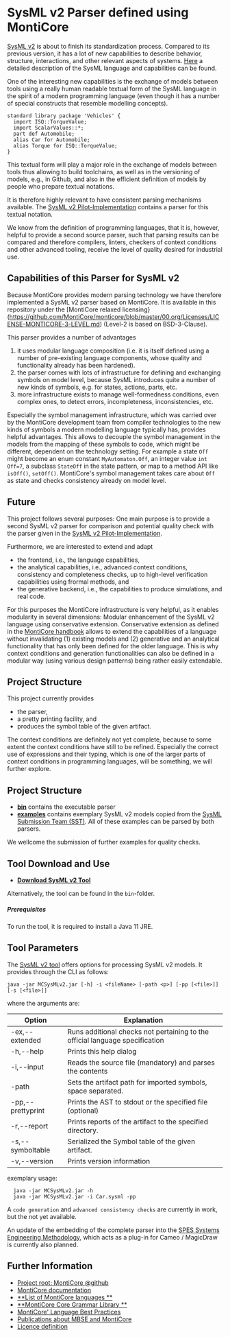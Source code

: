 <!-- (c) https://github.com/MontiCore/monticore -->

# SysML v2 Parser defined using MontiCore

[SysML v2](https://www.omgsysml.org/SysML-2.htm) is about to finish its
standardization process. Compared to its previous version, it has a
lot of new capabilities to describe behavior, structure, interactions,
and other relevant aspects of systems.
[Here](https://www.omgsysml.org/index.htm) a detailed description of
the SysML language and capabilities can be found.

One of the interesting new capabilities is the exchange of models
between tools using a really human readable textual form of the SysML
language in the spirit of a modern programming language (even though it
has a number of special constructs that resemble modelling concepts).

```
standard library package 'Vehicles' {
  import ISQ::TorqueValue;
  import ScalarValues::*;
  part def Automobile;
  alias Car for Automobile;
  alias Torque for ISQ::TorqueValue;
}
```

This textual form will play a major role in the exchange of models
between tools thus allowing to build toolchains, as well as in the
versioning of models, e.g., in Github, and also in the efficient
definition of models by people who prepare textual notations.

It is therefore highly relevant to have consistent parsing mechanisms
available. The [SysML v2
Pilot-Implementation](https://github.com/Systems-Modeling/SysML-v2-Pilot-Implementation)
contains a parser for this textual notation.

We know from the definition of programming languages, that it is,
however, helpful to provide a second source parser, such that parsing
results can be compared and therefore compilers, linters, checkers of
context conditions and other advanced tooling, receive the level of
quality desired for industrial use.

## Capabilities of this Parser for SysML v2

Because MontiCore provides modern parsing technology we have therefore
implemented a SysML v2 parser based on MontiCore. It is available in
this repository under the [MontiCore relaxed
licensing}(https://github.com/MontiCore/monticore/blob/master/00.org/Licenses/LICENSE-MONTICORE-3-LEVEL.md)
(Level-2 is based on BSD-3-Clause).

This parser provides a number of advantages

1. it uses modular language composition (i.e. it is itself defined using
   a number of pre-existing language components, whose quality and functionality
   already has been hardened).
1. the parser comes with lots of infrastructure for defining
   and exchanging symbols on model level, because SysML introduces
   quite a number of new kinds of symbols, e.g. for states, actions, parts,
   etc.
1. more infrastructure exists to manage well-formedness conditions,
   even complex ones, to detect errors, incompleteness, inconsistencies, etc.

Especially the symbol management infrastructure, which was carried over
by the MontiCore development team from compiler technologies to the new
kinds of symbols a modern modelling language typically has, provides
helpful advantages. This allows to decouple the symbol management in
the models from the mapping of these symbols to code, which might be
different, dependent on the technology setting. For example a state
`Off` might become an enum constant `MyAutomaton.Off`, an integer value
`int Off=7`, a subclass `StateOff` in the state pattern, or map to a
method API like `isOff()`, `setOff()`. MontiCore's symbol management
takes care about `Off` as state and checks consistency already on model
level.

## Future

This project follows several purposes: One main purpose is to provide a
second SysML v2 parser
for comparison and potential quality check with the
parser given in the [SysML v2
Pilot-Implementation](https://github.com/Systems-Modeling/SysML-v2-Pilot-Implementation).

Furthermore, we are interested to extend and adapt

* the frontend, i.e., the language capabilities,
* the analytical capabilities, i.e., advanced context conditions,
  consistency and completeness checks, up to high-level verification
  capabilities using frormal methods, and
* the generative backend, i.e., the capabilities to produce
  simulations, and real code.

For this purposes the MontiCore infrastructure is very helpful, as it
enables modularity in several dimensions: Modular enhancement of the
SysML v2 language using conservative extension. Conservative extension
as defined in the [MontiCore
handbook](https://monticore.de/handbook.pdf) allows to extend the
capabilities of a language without invalidating (1) existing models and
(2) generative and an analytical functionality that has only been
defined for the older language. This is why context conditions and
generation functionalities can also be defined in a modular way
(using various design patterns) being rather easily
extendable.

## Project Structure

This project currently provides

* the parser,
* a pretty printing facility, and
* produces the symbol table of the given artifact.

The context conditions are definitely not yet complete, because to some
extent the context conditions have still to be refined. Especially the
correct use of expressions and their typing, which is one of the larger
parts of context conditions in programming languages, will be
something, we will further explore.

## Project Structure

* [**bin**](bin) contains the executable parser
* [**examples**](examples) contains exemplary SysML v2 models copied from the
  [SysML Submission Team (SST)](https://github.com/Systems-Modeling).
  All of these examples can be parsed by both parsers.

We wellcome the submission of further examples for quality checks.

## Tool Download and Use

* [**Download SysML v2 Tool**](http://www.monticore.de/download/MCSysMLv2.jar)

Alternatively, the tool can be found in the `bin`-folder.

##### Prerequisites

To run the tool, it is required to install a Java 11 JRE.

## Tool Parameters

The [SysML v2 tool](bin/MCSysMLv2.jar) offers options for processing SysML v2
models. It provides through the CLI as follows:

`java -jar MCSysMLv2.jar [-h] -i <fileName> [-path <p>] [-pp [<file>]] [-s [<file>]]`

where the arguments are:

| Option                   | Explanation                                                                  |
|--------------------------|------------------------------------------------------------------------------|
| -ex,--extended           | Runs additional checks not pertaining to the official language specification |
| -h,--help                | Prints this help dialog
| -i,--input <file>        | Reads the source file (mandatory) and parses the contents
| -path <arg>              | Sets the artifact path for imported symbols, space separated.
| -pp,--prettyprint <file> | Prints the AST to stdout or the specified file (optional)
| -r,--report <dir>        | Prints reports of the artifact to the specified directory.
| -s,--symboltable <file>  | Serialized the Symbol table of the given artifact.
| -v,--version             | Prints version information

exemplary usage:

```
  java -jar MCSysMLv2.jar -h
  java -jar MCSysMLv2.jar -i Car.sysml -pp
```

A `code generation` and `advanced consistency checks` are currently in
work, but the not yet available.

An update of the embedding of the complete parser into the [SPES
Systems Engineering Methodology](https://spesml.github.io/index.html/),
which acts as a plug-in for Cameo / MagicDraw is currently also
planned.

## Further Information

* [Project root: MontiCore @github](https://github.com/MontiCore/monticore)
* [MontiCore documentation](http://www.monticore.de/)
* [**List of MontiCore languages
  **](https://github.com/MontiCore/monticore/blob/opendev/docs/Languages.md)
* [**MontiCore Core Grammar Library
  **](https://github.com/MontiCore/monticore/blob/opendev/monticore-grammar/src/main/grammars/de/monticore/Grammars.md)
* [MontiCore' Language Best Practices](https://github.com/MontiCore/monticore/blob/opendev/docs/BestPractices.md)
* [Publications about MBSE and MontiCore](https://www.se-rwth.de/publications/)
* [Licence definition](https://github.com/MontiCore/monticore/blob/master/00.org/Licenses/LICENSE-MONTICORE-3-LEVEL.md)
